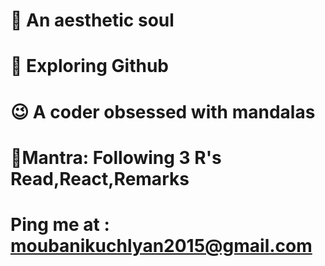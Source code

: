 
#  🌼 An aesthetic soul 
# 🚀 Exploring Github
# 😉 A coder obsessed with mandalas
# 🥀Mantra: Following 3 R's Read,React,Remarks
# Ping me at : moubanikuchlyan2015@gmail.com


